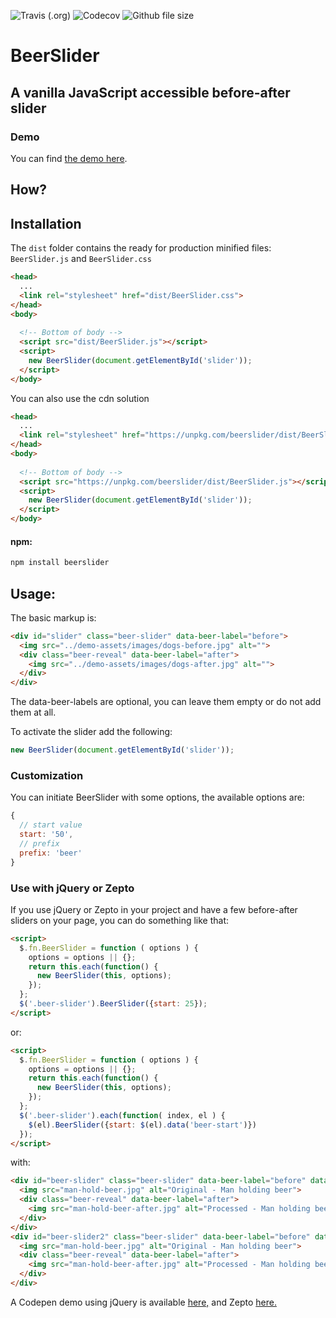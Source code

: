 ![Travis (.org)](https://img.shields.io/travis/pehaa/beerslider.svg?style=for-the-badge)
![Codecov](https://img.shields.io/codecov/c/github/pehaa/beerslider.svg?style=for-the-badge)
![Github file size](https://img.shields.io/github/size/pehaa/beerslider/dist/BeerSlider.js.svg?style=for-the-badge)

# BeerSlider

## A vanilla JavaScript accessible before-after slider


### Demo
You can find [the demo here](https://pepsized.com/wp-content/uploads/2018/09/beerslider/demo/index.html).

## How?


## Installation

The ```dist``` folder contains the ready for production minified files: ```BeerSlider.js``` and ```BeerSlider.css```
```html
<head>
  ...
  <link rel="stylesheet" href="dist/BeerSlider.css">
</head>
<body>
  
  <!-- Bottom of body -->
  <script src="dist/BeerSlider.js"></script>
  <script>
    new BeerSlider(document.getElementById('slider'));
  </script>
</body>
```

You can also use the cdn solution
```html
<head>
  ...
  <link rel="stylesheet" href="https://unpkg.com/beerslider/dist/BeerSlider.css">
</head>
<body>
  
  <!-- Bottom of body -->
  <script src="https://unpkg.com/beerslider/dist/BeerSlider.js"></script>
  <script>
    new BeerSlider(document.getElementById('slider'));
  </script>
</body>
```


#### npm:
```bash
npm install beerslider
```

## Usage:

The basic markup is:

```html
<div id="slider" class="beer-slider" data-beer-label="before">
  <img src="../demo-assets/images/dogs-before.jpg" alt="">
  <div class="beer-reveal" data-beer-label="after">
    <img src="../demo-assets/images/dogs-after.jpg" alt="">
  </div>
</div>
```
The data-beer-labels are optional, you can leave them empty or do not add them at all.

To activate the slider add the following:
```js
new BeerSlider(document.getElementById('slider'));
```

### Customization

You can initiate BeerSlider with some options, the available options are:
```js
{
  // start value
  start: '50',
  // prefix 
  prefix: 'beer'
}
```
### Use with jQuery or Zepto

If you use jQuery or Zepto in your project and have a few before-after sliders on your page, you can do something like that:
```html
<script>
  $.fn.BeerSlider = function ( options ) {
    options = options || {};
    return this.each(function() {
      new BeerSlider(this, options);
    });
  };
  $('.beer-slider').BeerSlider({start: 25});
</script>
```
or:
```html
<script>
  $.fn.BeerSlider = function ( options ) {
    options = options || {};
    return this.each(function() {
      new BeerSlider(this, options);
    });
  };
  $('.beer-slider').each(function( index, el ) {
    $(el).BeerSlider({start: $(el).data('beer-start')})
  });
</script>
```
with:
```html
<div id="beer-slider" class="beer-slider" data-beer-label="before" data-beer-start="25">
  <img src="man-hold-beer.jpg" alt="Original - Man holding beer">
  <div class="beer-reveal" data-beer-label="after">
    <img src="man-hold-beer-after.jpg" alt="Processed - Man holding beer">
  </div>
</div>
<div id="beer-slider2" class="beer-slider" data-beer-label="before" data-beer-start="75">
  <img src="man-hold-beer.jpg" alt="Original - Man holding beer">
  <div class="beer-reveal" data-beer-label="after">
    <img src="man-hold-beer-after.jpg" alt="Processed - Man holding beer">
  </div>
</div>
``` 
A Codepen demo using jQuery is available [here,](https://codepen.io/pehaa/pen/PdJqPE)
and Zepto [here.](https://codepen.io/pehaa/pen/EebMgg)
